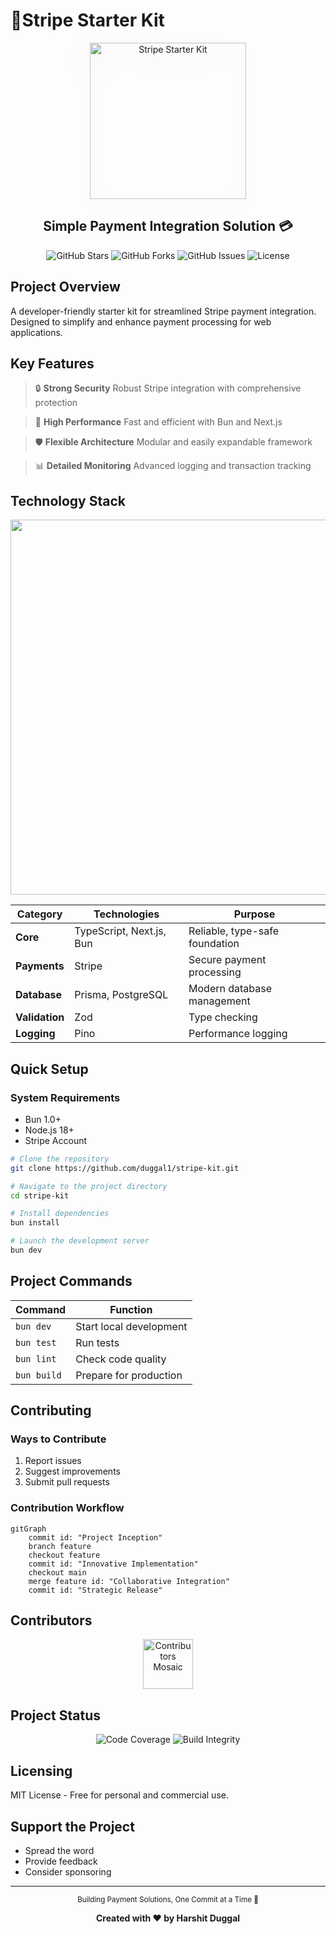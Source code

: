 # 🌟Stripe Starter Kit

<div align="center">
  <img src="https://upload.wikimedia.org/wikipedia/commons/b/ba/Stripe_Logo%2C_revised_2016.svg" alt="Stripe Starter Kit" width="250" style="filter: drop-shadow(0 10px 20px rgba(0,0,0,0.1)); transition: transform 0.3s ease; &:hover { transform: scale(1.05); }">
  
  ## Simple Payment Integration Solution 💳

  <p align="center">
    <img alt="GitHub Stars" src="https://img.shields.io/github/stars/your-username/stripe-starter-kit?style=for-the-badge&logo=github&color=4B8BBE" />
    <img alt="GitHub Forks" src="https://img.shields.io/github/forks/your-username/stripe-starter-kit?style=for-the-badge&logo=github&color=38B2AC" />
    <img alt="GitHub Issues" src="https://img.shields.io/github/issues/your-username/stripe-starter-kit?style=for-the-badge&logo=github&color=E56B6F" />
    <img alt="License" src="https://img.shields.io/github/license/your-username/stripe-starter-kit?style=for-the-badge&logo=open-source-initiative&color=4CAF50" />
  </p>
</div>

## Project Overview

A developer-friendly starter kit for streamlined Stripe payment integration. Designed to simplify and enhance payment processing for web applications.

## Key Features

> 🔒 **Strong Security**
> Robust Stripe integration with comprehensive protection

> 💨 **High Performance**
> Fast and efficient with Bun and Next.js

> 🛡️ **Flexible Architecture**
> Modular and easily expandable framework

> 📊 **Detailed Monitoring**
> Advanced logging and transaction tracking

## Technology Stack 

<p align="center">
  <img src="https://skillicons.dev/icons?i=typescript,nextjs,bun,nodejs,tailwind,prisma,docker,vercel,graphql" width="600" />
</p>

| Category | Technologies | Purpose |
|----------|--------------|---------|
| **Core** | TypeScript, Next.js, Bun | Reliable, type-safe foundation |
| **Payments** | Stripe | Secure payment processing |
| **Database** | Prisma, PostgreSQL | Modern database management |
| **Validation** | Zod | Type checking |
| **Logging** | Pino | Performance logging |

## Quick Setup

### System Requirements

- Bun 1.0+
- Node.js 18+
- Stripe Account

```bash
# Clone the repository
git clone https://github.com/duggal1/stripe-kit.git

# Navigate to the project directory
cd stripe-kit

# Install dependencies
bun install

# Launch the development server
bun dev
```


## Project Commands

| Command | Function |
|---------|----------|
| `bun dev` | Start local development |
| `bun test` | Run tests |
| `bun lint` | Check code quality |
| `bun build` | Prepare for production |

## Contributing

### Ways to Contribute

1. Report issues
2. Suggest improvements
3. Submit pull requests

### Contribution Workflow

```mermaid
gitGraph
    commit id: "Project Inception"
    branch feature
    checkout feature
    commit id: "Innovative Implementation"
    checkout main
    merge feature id: "Collaborative Integration"
    commit id: "Strategic Release"
```

## Contributors

<p align="center">
  <a href="https://github.com/duggal1/stripe-kit/graphs/contributors">
    <img src="https://contrib.rocks/image?repo=duggal1/stripe-kit" alt="Contributors Mosaic" width="80"/>
  </a>
</p>

## Project Status

<p align="center">
  <img alt="Code Coverage" src="https://img.shields.io/codecov/c/github/github.com/duggal1/stripe-kit?style=for-the-badge&logo=codecov&color=F01F7A" />
  <img alt="Build Integrity" src="https://img.shields.io/github/actions/workflow/status/github.com/duggal1/stripe-kit/ci.yml?style=for-the-badge&logo=githubactions&color=4B8BBE" />
</p>

## Licensing

MIT License - Free for personal and commercial use.

## Support the Project

- Spread the word
- Provide feedback
- Consider sponsoring

---

<div align="center">
  <sub>Building Payment Solutions, One Commit at a Time 🌟</sub>
  
  **Created with ❤️ by Harshit Duggal**
</div>
